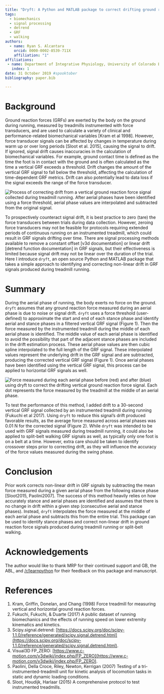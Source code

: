 ```yaml
---
title: "Dryft: A Python and MATLAB package to correct drifting ground reaction force signals during running"
tags:
  - biomechanics
  - signal processing
  - detrend
  - GRF
  - walking
authors:
  - name: Ryan S. Alcantara
    orcid: 0000-0002-8539-711X
    affiliation: "1"
affiliations:
 - name: Department of Integrative Physiology, University of Colorado Boulder, Boulder CO, USA 
   index: 1
date: 31 October 2019 #spooktober
bibliography: paper.bib

---
```


# Background
Ground reaction forces (GRFs) are exerted by the body on the ground during running, measured by treadmills instrumented
with force transducers, and are used to calculate a variety of clinical and performance-related biomechanical variables
[Kram et al 1998]. However, force transducer signals can be affected by changes in temperature during warm up or over long periods
[Sloot et al. 2015], causing the signal to drift. If ignored, signal drift causes inaccuracies in the calculation of
biomechanical variables. For example, ground contact time is defined as the time the foot is in contact with the ground and is often
calculated as the time a vertical GRF exceeds a threshold. Drift changes the amount of the vertical GRF
signal to fall below the threshold, affecting the calculation of time-dependent GRF metrics. Drift can also potentially lead
to data loss if the signal exceeds the range of the force transducer.

![Process of correcting drift from a vertical ground reaction force signal collected during treadmill running.
After aerial phases have been identified using a force threshold, aerial phase values are interpolated and subtracted
from the original signal. ](example_JOSS.png)
 
To prospectively counteract signal drift, it is best practice to zero (tare) the force transducers between trials
during data collection. However, zeroing force transducers may not be feasible for protocols requiring extended periods
of continuous running on an instrumented treadmill, which could result in GRF signals drifting over time. There are
signal processing methods available to remove a constant offset [v3d documentation] or linear drift [detrend function
documentation] in GRF signals, but their effectiveness is limited because signal drift may not be linear over the
duration of the trial. Here I introduce `dryft`, an open source Python and MATLAB package that takes a simple
approach to identifying and correcting non-linear drift in GRF signals produced during treadmill running.

# Summary
During the aerial phase of running, the body exerts no force on the ground. `dryft` assumes that any ground
reaction force measured during an aerial phase is due to noise or signal drift. `dryft` uses a force threshold
(user-defined) to approximate the start and end of each stance phase and identify aerial and stance phases in a
filtered vertical GRF signal (Figure 1). Then the force measured by the instrumented treadmill during the middle of each aerial
phase is identified. The middle value of each aerial phase is identified to avoid the possibility that part of the
adjacent stance phases are included in the drift estimation process. These aerial phase values are then cubic spline
interpolated to the full length of the GRF signal. These interpolated values represent the underlying drift in the GRF
signal and are subtracted, producing the corrected vertical GRF signal (Figure 1). Once aerial phases have been
identified using the vertical GRF signal, this process can be applied to horizontal GRF signals as well.

![Force measured during each aerial phase before (red) and after (blue) using `dryft` to correct the drifting vertical
ground reaction force signal. Each dot represents the force measured by the treadmill at the middle of an aerial phase.](steps2.png)

To test the performance of this method, I added drift to a 30-second vertical GRF signal collected by an instrumented
treadmill during running (Fukuchi et al 2017). Using `dryft` to reduce this signal’s drift produced favorable results, as
the average force measured across aerial phases was 0.01 N for the corrected signal (Figure 2). While `dryft` was
intended to be used with GRF signals measured during treadmill running, it could also be applied to split-belt walking
GRF signals as well, as typically only one foot is on a belt at a time. However, extra care should be taken to identify crossover steps
prior to correcting drift, as they will influence the accuracy of the force values measured during the swing phase.

# Conclusion
Prior work corrects non-linear drift in GRF signals by subtracting the mean force measured during a given
aerial phase from the following stance phase [Sloot2015, Paolini2007]. The success of this method heavily relies on how
accurately stance and aerial phases are identified and assumes that there is no change in drift within a given step
(consecutive aerial and stance phases). Instead, `dryft` interpolates the force measured at the middle of each aerial
phase and subtracts this from the entire trial. This package can be used to identify stance phases and correct
non-linear drift in ground reaction force signals produced during treadmill running or split-belt walking.


# Acknowledgements

The author would like to thank MRP for their continued support and GB, the ABL, and
[/r/learnpython](https://reddit.com/r/learnpython) for their feedback on this package and manuscript.

# References
1. Kram, Griffin, Donelan, and Chang (1998) Force treadmill for measuring vertical and horizontal ground reaction forces.
2. Fukuchi, Fukuchi, & Duarte (2017) A public dataset of running biomechanics and the effects of running speed on lower
extremity kinematics and kinetics.
3. Scipy.signal.detrend: [https://docs.scipy.org/doc/scipy-1.1.0/reference/generated/scipy.signal.detrend.html](https://docs.scipy.org/doc/scipy-1.1.0/reference/generated/scipy.signal.detrend.html).
4. Visual3D FP_ZERO: [https://www.c-motion.com/v3dwiki/index.php/FP_ZERO](https://www.c-motion.com/v3dwiki/index.php/FP_ZERO).
5. Paolini, Della Croce, Riley, Newton, Kerrigan (2007) Testing of a tri-instrumented-treadmill unit for kinetic analysis
of locomotion tasks in static and dynamic loading conditions.
6. Sloot, Houdijk, Harlaar (2015) A comprehensive protocol to test instrumented treadmills.